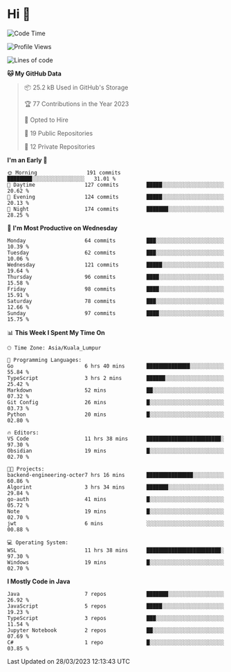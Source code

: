<h1>Hi 👋</h1>

<!--START_SECTION:waka-->
![Code Time](http://img.shields.io/badge/Code%20Time-110%20hrs%2027%20mins-blue)

![Profile Views](http://img.shields.io/badge/Profile%20Views-30-blue)

![Lines of code](https://img.shields.io/badge/From%20Hello%20World%20I%27ve%20Written-648.7%20thousand%20lines%20of%20code-blue)

**🐱 My GitHub Data** 

> 📦 25.2 kB Used in GitHub's Storage 
 > 
> 🏆 77 Contributions in the Year 2023
 > 
> 💼 Opted to Hire
 > 
> 📜 19 Public Repositories 
 > 
> 🔑 12 Private Repositories 
 > 
**I'm an Early 🐤** 

```text
🌞 Morning                191 commits         ████████░░░░░░░░░░░░░░░░░   31.01 % 
🌆 Daytime                127 commits         █████░░░░░░░░░░░░░░░░░░░░   20.62 % 
🌃 Evening                124 commits         █████░░░░░░░░░░░░░░░░░░░░   20.13 % 
🌙 Night                  174 commits         ███████░░░░░░░░░░░░░░░░░░   28.25 % 
```
📅 **I'm Most Productive on Wednesday** 

```text
Monday                   64 commits          ███░░░░░░░░░░░░░░░░░░░░░░   10.39 % 
Tuesday                  62 commits          ███░░░░░░░░░░░░░░░░░░░░░░   10.06 % 
Wednesday                121 commits         █████░░░░░░░░░░░░░░░░░░░░   19.64 % 
Thursday                 96 commits          ████░░░░░░░░░░░░░░░░░░░░░   15.58 % 
Friday                   98 commits          ████░░░░░░░░░░░░░░░░░░░░░   15.91 % 
Saturday                 78 commits          ███░░░░░░░░░░░░░░░░░░░░░░   12.66 % 
Sunday                   97 commits          ████░░░░░░░░░░░░░░░░░░░░░   15.75 % 
```


📊 **This Week I Spent My Time On** 

```text
🕑︎ Time Zone: Asia/Kuala_Lumpur

💬 Programming Languages: 
Go                       6 hrs 40 mins       ██████████████░░░░░░░░░░░   55.84 % 
TypeScript               3 hrs 2 mins        ██████░░░░░░░░░░░░░░░░░░░   25.42 % 
Markdown                 52 mins             ██░░░░░░░░░░░░░░░░░░░░░░░   07.32 % 
Git Config               26 mins             █░░░░░░░░░░░░░░░░░░░░░░░░   03.73 % 
Python                   20 mins             █░░░░░░░░░░░░░░░░░░░░░░░░   02.80 % 

🔥 Editors: 
VS Code                  11 hrs 38 mins      ████████████████████████░   97.30 % 
Obsidian                 19 mins             █░░░░░░░░░░░░░░░░░░░░░░░░   02.70 % 

🐱‍💻 Projects: 
backend-engineering-octer7 hrs 16 mins       ███████████████░░░░░░░░░░   60.86 % 
Algorint                 3 hrs 34 mins       ███████░░░░░░░░░░░░░░░░░░   29.84 % 
go-auth                  41 mins             █░░░░░░░░░░░░░░░░░░░░░░░░   05.72 % 
Note                     19 mins             █░░░░░░░░░░░░░░░░░░░░░░░░   02.70 % 
jwt                      6 mins              ░░░░░░░░░░░░░░░░░░░░░░░░░   00.88 % 

💻 Operating System: 
WSL                      11 hrs 38 mins      ████████████████████████░   97.30 % 
Windows                  19 mins             █░░░░░░░░░░░░░░░░░░░░░░░░   02.70 % 
```

**I Mostly Code in Java** 

```text
Java                     7 repos             ███████░░░░░░░░░░░░░░░░░░   26.92 % 
JavaScript               5 repos             █████░░░░░░░░░░░░░░░░░░░░   19.23 % 
TypeScript               3 repos             ███░░░░░░░░░░░░░░░░░░░░░░   11.54 % 
Jupyter Notebook         2 repos             ██░░░░░░░░░░░░░░░░░░░░░░░   07.69 % 
C#                       1 repo              █░░░░░░░░░░░░░░░░░░░░░░░░   03.85 % 
```




 Last Updated on 28/03/2023 12:13:43 UTC
<!--END_SECTION:waka-->

